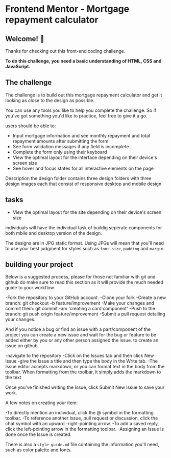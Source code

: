 # Frontend Mentor - Mortgage repayment calculator



## Welcome! 👋

Thanks for checking out this front-end coding challenge.


**To do this challenge, you need a basic understanding of HTML, CSS and JavaScript.**

## The challenge

The challenge is to build out this mortgage repayment calculator and get it looking as close to the design as possible.

You can use any tools you like to help you complete the challenge. So if you've got something you'd like to practice, feel free to give it a go.

users should be able to: 

- Input mortgage information and see monthly repayment and total repayment amounts after submitting the form
- See form validation messages if any field is incomplete
- Complete the form only using their keyboard
- View the optimal layout for the interface depending on their device's screen size
- See hover and focus states for all interactive elements on the page


Description
the design folder  contains three design  folders  with three design images each that consist of responsive desktop and mobile design

## tasks

- View the optimal layout for the site depending on their device's screen size


individuals will have the individual task of buildig seperate components for both mbile and desktop version of the design. 

The designs are in JPG static format. Using JPGs will mean that you'll need to use your best judgment for styles such as `font-size`, `padding` and `margin`. 

## building your project
Below is a suggested process, please for those not familiar with git and github do make sure to read this section as it will  provide the much needed guide to your workflow.

-Fork the repository to your GitHub account.
-Clone your fork
-Create a new branch: git checkout -b feature/improvement
-Make your changes and commit them: git commit -am 'creating a card component'
-Push to the branch: git push origin feature/improvement
-Submit a pull request detailing your changes.

And if you notice a bug or find an issue with a part/component of the project you can create a new issue and wait for the bug or feature to be added either by you or any other person assigned the issue. to create an issue on github.

-navigate to the repository
-Click on the Issues tab and then click New Issue 
-give the Issue a title and then type the body in the Write tab.
-The Issue editor accepts markdown, or you can format text in the body from the toolbar. When formatting from the toolbar, it simply adds the markdown to the text

Once you’ve finished writing the Issue, click Submit New Issue to save your work.

A few notes on creating your item:

-To directly mention an individual, click the @ symbol in the formatting toolbar.
-To reference another Issue, pull request or discussion, click the chat symbol with an upward -right-pointing arrow.
-To add a saved reply, click the left-pointing arrow in the formatting toolbar.
-Assigning an Issue is done once the Issue is created.


There is also a `style-guide.md` file containing the information you'll need, such as color palette and fonts.







